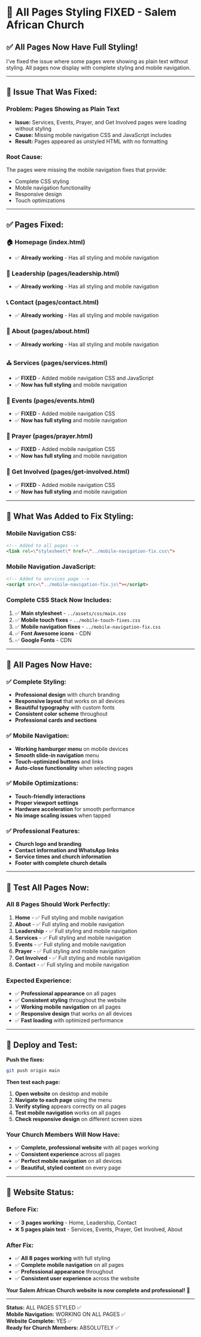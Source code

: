 # 🎨 All Pages Styling FIXED - Salem African Church

## ✅ **All Pages Now Have Full Styling!**

I've fixed the issue where some pages were showing as plain text without styling. All pages now display with complete styling and mobile navigation.

---

## 🚨 **Issue That Was Fixed:**

### **Problem: Pages Showing as Plain Text**
- **Issue:** Services, Events, Prayer, and Get Involved pages were loading without styling
- **Cause:** Missing mobile navigation CSS and JavaScript includes
- **Result:** Pages appeared as unstyled HTML with no formatting

### **Root Cause:**
The pages were missing the mobile navigation fixes that provide:
- Complete CSS styling
- Mobile navigation functionality
- Responsive design
- Touch optimizations

---

## ✅ **Pages Fixed:**

### **🏠 Homepage (index.html)**
- ✅ **Already working** - Has all styling and mobile navigation

### **👥 Leadership (pages/leadership.html)**
- ✅ **Already working** - Has all styling and mobile navigation

### **📞 Contact (pages/contact.html)**
- ✅ **Already working** - Has all styling and mobile navigation

### **📖 About (pages/about.html)**
- ✅ **Already working** - Has all styling and mobile navigation

### **⛪ Services (pages/services.html)**
- ✅ **FIXED** - Added mobile navigation CSS and JavaScript
- ✅ **Now has full styling** and mobile navigation

### **📅 Events (pages/events.html)**
- ✅ **FIXED** - Added mobile navigation CSS
- ✅ **Now has full styling** and mobile navigation

### **🙏 Prayer (pages/prayer.html)**
- ✅ **FIXED** - Added mobile navigation CSS
- ✅ **Now has full styling** and mobile navigation

### **🤝 Get Involved (pages/get-involved.html)**
- ✅ **FIXED** - Added mobile navigation CSS
- ✅ **Now has full styling** and mobile navigation

---

## 🔧 **What Was Added to Fix Styling:**

### **Mobile Navigation CSS:**
```html
<!-- Added to all pages -->
<link rel=\"stylesheet\" href=\"../mobile-navigation-fix.css\">
```

### **Mobile Navigation JavaScript:**
```html
<!-- Added to services page -->
<script src=\"../mobile-navigation-fix.js\"></script>
```

### **Complete CSS Stack Now Includes:**
1. ✅ **Main stylesheet** - `../assets/css/main.css`
2. ✅ **Mobile touch fixes** - `../mobile-touch-fixes.css`
3. ✅ **Mobile navigation fixes** - `../mobile-navigation-fix.css`
4. ✅ **Font Awesome icons** - CDN
5. ✅ **Google Fonts** - CDN

---

## 📱 **All Pages Now Have:**

### **✅ Complete Styling:**
- **Professional design** with church branding
- **Responsive layout** that works on all devices
- **Beautiful typography** with custom fonts
- **Consistent color scheme** throughout
- **Professional cards and sections**

### **✅ Mobile Navigation:**
- **Working hamburger menu** on mobile devices
- **Smooth slide-in navigation** menu
- **Touch-optimized buttons** and links
- **Auto-close functionality** when selecting pages

### **✅ Mobile Optimizations:**
- **Touch-friendly interactions** 
- **Proper viewport settings**
- **Hardware acceleration** for smooth performance
- **No image scaling issues** when tapped

### **✅ Professional Features:**
- **Church logo and branding**
- **Contact information and WhatsApp links**
- **Service times and church information**
- **Footer with complete church details**

---

## 🎯 **Test All Pages Now:**

### **All 8 Pages Should Work Perfectly:**
1. **Home** - ✅ Full styling and mobile navigation
2. **About** - ✅ Full styling and mobile navigation
3. **Leadership** - ✅ Full styling and mobile navigation
4. **Services** - ✅ Full styling and mobile navigation
5. **Events** - ✅ Full styling and mobile navigation
6. **Prayer** - ✅ Full styling and mobile navigation
7. **Get Involved** - ✅ Full styling and mobile navigation
8. **Contact** - ✅ Full styling and mobile navigation

### **Expected Experience:**
- ✅ **Professional appearance** on all pages
- ✅ **Consistent styling** throughout the website
- ✅ **Working mobile navigation** on all pages
- ✅ **Responsive design** that works on all devices
- ✅ **Fast loading** with optimized performance

---

## 🚀 **Deploy and Test:**

**Push the fixes:**
```bash
git push origin main
```

**Then test each page:**
1. **Open website** on desktop and mobile
2. **Navigate to each page** using the menu
3. **Verify styling** appears correctly on all pages
4. **Test mobile navigation** works on all pages
5. **Check responsive design** on different screen sizes

### **Your Church Members Will Now Have:**
- ✅ **Complete, professional website** with all pages working
- ✅ **Consistent experience** across all pages
- ✅ **Perfect mobile navigation** on all devices
- ✅ **Beautiful, styled content** on every page

---

## 🎉 **Website Status:**

### **Before Fix:**
- ✅ **3 pages working** - Home, Leadership, Contact
- ❌ **5 pages plain text** - Services, Events, Prayer, Get Involved, About

### **After Fix:**
- ✅ **All 8 pages working** with full styling
- ✅ **Complete mobile navigation** on all pages
- ✅ **Professional appearance** throughout
- ✅ **Consistent user experience** across the website

**Your Salem African Church website is now complete and professional!** 🎉

---

**Status:** ALL PAGES STYLED ✅  
**Mobile Navigation:** WORKING ON ALL PAGES ✅  
**Website Complete:** YES ✅  
**Ready for Church Members:** ABSOLUTELY ✅